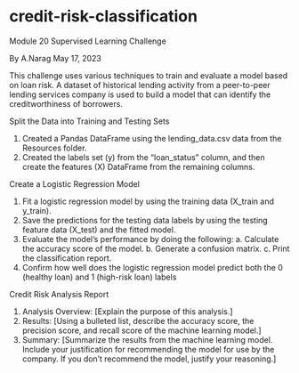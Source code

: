 # credit-risk-classification
Module 20 Supervised Learning Challenge

By A.Narag May 17, 2023

This challenge uses various techniques to train and evaluate a model based on loan risk. A dataset of historical lending activity from a peer-to-peer lending services company is used to build a model that can identify the creditworthiness of borrowers.

Split the Data into Training and Testing Sets
1. Created a Pandas DataFrame using the lending_data.csv data from the Resources folder.
2. Created the labels set (y) from the “loan_status” column, and then create the features (X) DataFrame from the remaining columns.

Create a Logistic Regression Model
1. Fit a logistic regression model by using the training data (X_train and y_train).
2. Save the predictions for the testing data labels by using the testing feature data (X_test) and the fitted model.
3. Evaluate the model’s performance by doing the following:
    a. Calculate the accuracy score of the model.
    b. Generate a confusion matrix.
    c. Print the classification report.
4. Confirm how well does the logistic regression model predict both the 0 (healthy loan) and 1 (high-risk loan) labels

Credit Risk Analysis Report
1. Analysis Overview: [Explain the purpose of this analysis.]
2. Results: [Using a bulleted list, describe the accuracy score, the precision score, and recall score of the machine learning model.]
3. Summary: [Summarize the results from the machine learning model. Include your justification for recommending the model for use by the company. If you don’t recommend the model, justify your reasoning.]
